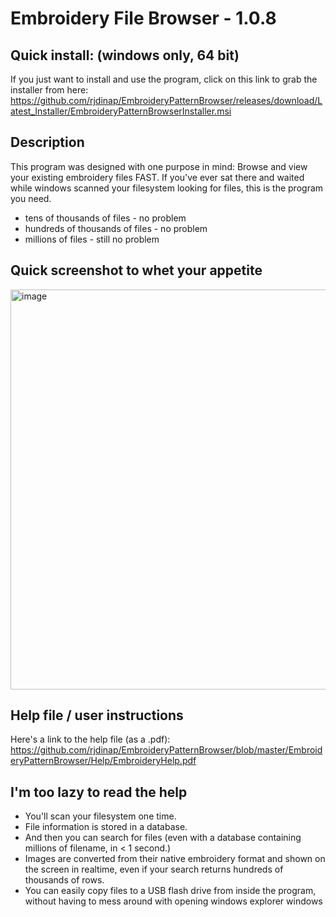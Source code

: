 # Embroidery File Browser - 1.0.8


## Quick install: (windows only, 64 bit)
If you just want to install and use the program, click on this link to grab the installer from here: https://github.com/rjdinap/EmbroideryPatternBrowser/releases/download/Latest_Installer/EmbroideryPatternBrowserInstaller.msi


## Description
This program was designed with one purpose in mind: Browse and view your existing embroidery files FAST. If you've ever sat there and waited while windows scanned your filesystem looking for files, this is the program you need.
- tens of thousands of files - no problem
- hundreds of thousands of files - no problem
- millions of files - still no problem


## Quick screenshot to whet your appetite
<img width="1356" height="640" alt="image" src="https://github.com/user-attachments/assets/1c7e7b80-33e9-4010-a704-29ed15bb728a" />


## Help file / user instructions
Here's a link to the help file (as a .pdf): https://github.com/rjdinap/EmbroideryPatternBrowser/blob/master/EmbroideryPatternBrowser/Help/EmbroideryHelp.pdf


## I'm too lazy to read the help
 - You'll scan your filesystem one time.
 - File information is stored in a database.
 - And then you can search for files (even with a database containing millions of filename, in < 1 second.)
 - Images are converted from their native embroidery format and shown on the screen in realtime, even if your search returns hundreds of thousands of rows.
 - You can easily copy files to a USB flash drive from inside the program, without having to mess around with opening windows explorer windows



